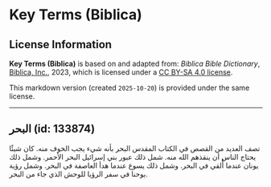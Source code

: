 # Key Terms (Biblica)

## License Information

**Key Terms (Biblica)** is based on and adapted from: _Biblica Bible Dictionary_, [Biblica, Inc.](https://www.biblica.com/), 2023, which is licensed under a [CC BY-SA 4.0 license](https://creativecommons.org/licenses/by-sa/4.0/legalcode.en).

This markdown version (created `2025-10-20`) is provided under the same license.



--------------------------------

## البحر (id: 133874)

تصف العديد من القصص في الكتاب المقدس البحر بأنه شيء يجب الخوف منه. كان شيئًا يحتاج الناس أن ينقذهم الله منه. شمل ذلك عبور بني إسرائيل البحر الأحمر. وشمل ذلك يونان عندما أُلقي في البحر. وشمل ذلك يسوع عندما هدأ العاصفة في البحر. وشمل رؤية يوحنا في سفر الرؤيا للوحش الذي جاء من البحر.



